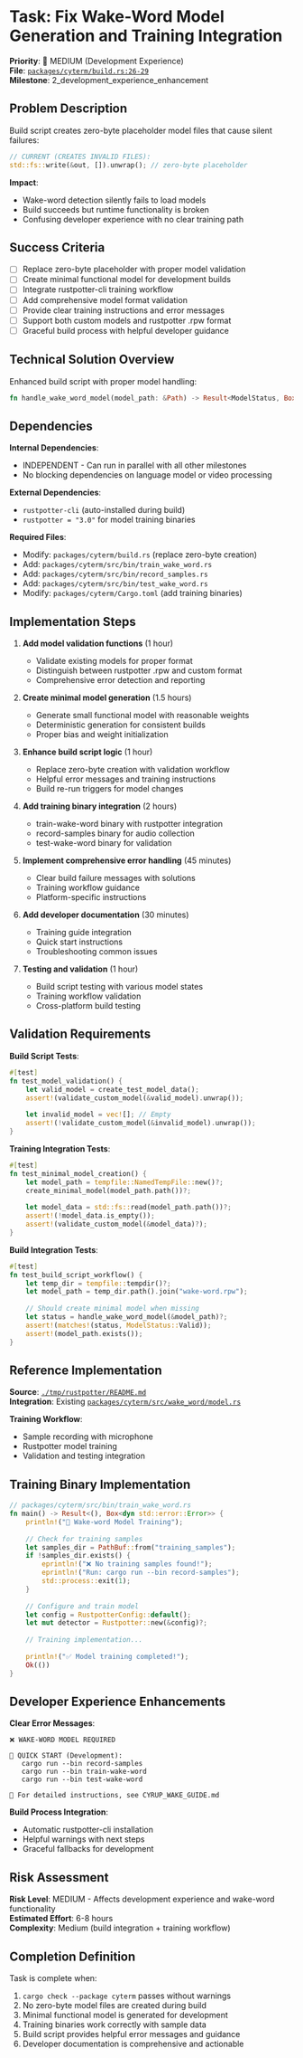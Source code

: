 # Task: Fix Wake-Word Model Generation and Training Integration

**Priority**: 🔧 MEDIUM (Development Experience)  
**File**: [`packages/cyterm/build.rs:26-29`](../../packages/cyterm/build.rs#L26)  
**Milestone**: 2_development_experience_enhancement  

## Problem Description

Build script creates zero-byte placeholder model files that cause silent failures:

```rust
// CURRENT (CREATES INVALID FILES):
std::fs::write(&out, []).unwrap(); // zero-byte placeholder
```

**Impact**: 
- Wake-word detection silently fails to load models
- Build succeeds but runtime functionality is broken
- Confusing developer experience with no clear training path

## Success Criteria

- [ ] Replace zero-byte placeholder with proper model validation
- [ ] Create minimal functional model for development builds
- [ ] Integrate rustpotter-cli training workflow
- [ ] Add comprehensive model format validation
- [ ] Provide clear training instructions and error messages
- [ ] Support both custom models and rustpotter .rpw format
- [ ] Graceful build process with helpful developer guidance

## Technical Solution Overview

Enhanced build script with proper model handling:

```rust
fn handle_wake_word_model(model_path: &Path) -> Result<ModelStatus, Box<dyn std::error::Error>>
```

## Dependencies

**Internal Dependencies**:
- INDEPENDENT - Can run in parallel with all other milestones
- No blocking dependencies on language model or video processing

**External Dependencies**:
- `rustpotter-cli` (auto-installed during build)
- `rustpotter = "3.0"` for model training binaries

**Required Files**:
- Modify: `packages/cyterm/build.rs` (replace zero-byte creation)
- Add: `packages/cyterm/src/bin/train_wake_word.rs`
- Add: `packages/cyterm/src/bin/record_samples.rs`
- Add: `packages/cyterm/src/bin/test_wake_word.rs`
- Modify: `packages/cyterm/Cargo.toml` (add training binaries)

## Implementation Steps

1. **Add model validation functions** (1 hour)
   - Validate existing models for proper format
   - Distinguish between rustpotter .rpw and custom format
   - Comprehensive error detection and reporting

2. **Create minimal model generation** (1.5 hours)
   - Generate small functional model with reasonable weights
   - Deterministic generation for consistent builds
   - Proper bias and weight initialization

3. **Enhance build script logic** (1 hour)
   - Replace zero-byte creation with validation workflow
   - Helpful error messages and training instructions
   - Build re-run triggers for model changes

4. **Add training binary integration** (2 hours)
   - train-wake-word binary with rustpotter integration
   - record-samples binary for audio collection
   - test-wake-word binary for validation

5. **Implement comprehensive error handling** (45 minutes)
   - Clear build failure messages with solutions
   - Training workflow guidance
   - Platform-specific instructions

6. **Add developer documentation** (30 minutes)
   - Training guide integration
   - Quick start instructions
   - Troubleshooting common issues

7. **Testing and validation** (1 hour)
   - Build script testing with various model states
   - Training workflow validation
   - Cross-platform build testing

## Validation Requirements

**Build Script Tests**:
```rust
#[test]
fn test_model_validation() {
    let valid_model = create_test_model_data();
    assert!(validate_custom_model(&valid_model).unwrap());
    
    let invalid_model = vec![]; // Empty
    assert!(!validate_custom_model(&invalid_model).unwrap());
}
```

**Training Integration Tests**:
```rust
#[test]
fn test_minimal_model_creation() {
    let model_path = tempfile::NamedTempFile::new()?;
    create_minimal_model(model_path.path())?;
    
    let model_data = std::fs::read(model_path.path())?;
    assert!(!model_data.is_empty());
    assert!(validate_custom_model(&model_data)?);
}
```

**Build Integration Tests**:
```rust
#[test]
fn test_build_script_workflow() {
    let temp_dir = tempfile::tempdir()?;
    let model_path = temp_dir.path().join("wake-word.rpw");
    
    // Should create minimal model when missing
    let status = handle_wake_word_model(&model_path)?;
    assert!(matches!(status, ModelStatus::Valid));
    assert!(model_path.exists());
}
```

## Reference Implementation

**Source**: [`./tmp/rustpotter/README.md`](../../tmp/rustpotter/README.md)  
**Integration**: Existing [`packages/cyterm/src/wake_word/model.rs`](../../packages/cyterm/src/wake_word/model.rs)

**Training Workflow**:
- Sample recording with microphone
- Rustpotter model training
- Validation and testing integration

## Training Binary Implementation

```rust
// packages/cyterm/src/bin/train_wake_word.rs
fn main() -> Result<(), Box<dyn std::error::Error>> {
    println!("🎯 Wake-word Model Training");
    
    // Check for training samples
    let samples_dir = PathBuf::from("training_samples");
    if !samples_dir.exists() {
        eprintln!("❌ No training samples found!");
        eprintln!("Run: cargo run --bin record-samples");
        std::process::exit(1);
    }
    
    // Configure and train model
    let config = RustpotterConfig::default();
    let mut detector = Rustpotter::new(&config)?;
    
    // Training implementation...
    
    println!("✅ Model training completed!");
    Ok(())
}
```

## Developer Experience Enhancements

**Clear Error Messages**:
```
❌ WAKE-WORD MODEL REQUIRED

🔧 QUICK START (Development):
   cargo run --bin record-samples
   cargo run --bin train-wake-word
   cargo run --bin test-wake-word

📖 For detailed instructions, see CYRUP_WAKE_GUIDE.md
```

**Build Process Integration**:
- Automatic rustpotter-cli installation
- Helpful warnings with next steps
- Graceful fallbacks for development

## Risk Assessment

**Risk Level**: MEDIUM - Affects development experience and wake-word functionality  
**Estimated Effort**: 6-8 hours  
**Complexity**: Medium (build integration + training workflow)

## Completion Definition

Task is complete when:
1. `cargo check --package cyterm` passes without warnings
2. No zero-byte model files are created during build
3. Minimal functional model is generated for development
4. Training binaries work correctly with sample data
5. Build script provides helpful error messages and guidance
6. Developer documentation is comprehensive and actionable